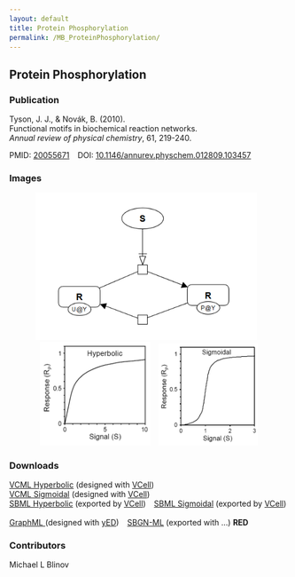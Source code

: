 ```yaml
---
layout: default
title: Protein Phosphorylation
permalink: /MB_ProteinPhosphorylation/
---
```


## Protein Phosphorylation

### Publication

Tyson, J. J., & Novák, B. (2010). 
<br>Functional motifs in biochemical reaction networks. 
<br><i>Annual review of physical chemistry</i>, 61, 219-240.

PMID:  [20055671](https://www.ncbi.nlm.nih.gov/pubmed/20055671) &ensp; DOI: [10.1146/annurev.physchem.012809.103457](https://doi.org/10.1146/annurev.physchem.012809.103457)



### Images
<div class="img" style="font-size:90%; text-align:center;"> 
 <img src="/images/modelbricks/PhosphorylationSBGN.PNG" width="400"/> &ensp; 
 <img src="/images/modelbricks/HyperbolicResponse.PNG" width="200"/> &ensp; 
 <img src="/images/modelbricks/SigmoidalResponse.PNG" width="180"/> 
</div>
 
### Downloads

 <a href="/modelbricks/Tyson_2003_1b.vcml">VCML Hyperbolic</a> (designed with [VCell](http://vcell.org)) &ensp;  
  <a href="/modelbricks/Tyson_2003_1c.vcml">VCML Sigmoidal</a> (designed with [VCell](http://vcell.org)) &ensp; <br>
 <a href="/modelbricks/Tyson_2003_1b.xml">SBML Hyperbolic</a> (exported by [VCell](http://vcell.org)) &ensp; 
  <a href="/modelbricks/Tyson_2003_1c.xml">SBML Sigmoidal</a> (exported by [VCell](http://vcell.org)) &ensp; <br>
 <a href="/modelbricks/PhosphorylationSBGN.graphml">GraphML </a> (designed with [yED](https://www.yworks.com/yed)) &ensp; 
 <a href="/modelbricks/...">SBGN-ML</a> (exported with ...) <b>RED</b> &ensp;


### Contributors

Michael L Blinov

